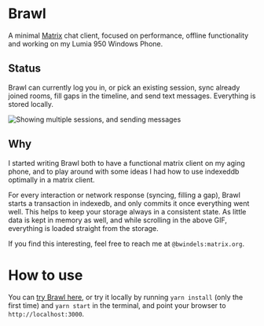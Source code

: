 # Brawl

A minimal [Matrix](https://matrix.org/) chat client, focused on performance, offline functionality and working on my Lumia 950 Windows Phone.

## Status

Brawl can currently log you in, or pick an existing session, sync already joined rooms, fill gaps in the timeline, and send text messages. Everything is stored locally.

![Showing multiple sessions, and sending messages](https://bwindels.github.io/brawl-chat/images/brawl-sending.gif)

## Why

I started writing Brawl both to have a functional matrix client on my aging phone, and to play around with some ideas I had how to use indexeddb optimally in a matrix client.

For every interaction or network response (syncing, filling a gap), Brawl starts a transaction in indexedb, and only commits it once everything went well. This helps to keep your storage always in a consistent state. As little data is kept in memory as well, and while scrolling in the above GIF, everything is loaded straight from the storage.

If you find this interesting, feel free to reach me at `@bwindels:matrix.org`.

# How to use

You can [try Brawl here](https://bwindels.github.io/brawl/), or try it locally by running `yarn install` (only the first time) and `yarn start` in the terminal, and point your browser to `http://localhost:3000`.
